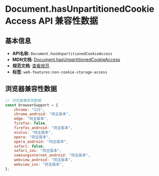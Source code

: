 # Document.hasUnpartitionedCookieAccess API 兼容性数据

## 基本信息

- **API名称**: `Document.hasUnpartitionedCookieAccess`
- **MDN文档**: [Document.hasUnpartitionedCookieAccess](https://developer.mozilla.org/docs/Web/API/Document/hasUnpartitionedCookieAccess)
- **规范文档**: [查看规范](https://privacycg.github.io/saa-non-cookie-storage/#dom-document-hasunpartitionedcookieaccess)
- **标签**: `web-features:non-cookie-storage-access`

## 浏览器兼容性数据

```javascript
// 浏览器兼容性数据
const browserSupport = {
    chrome: "125",
    chrome_android: "同主版本",
    edge: "同主版本",
    firefox: false,
    firefox_android: "同主版本",
    oculus: "同主版本",
    opera: "同主版本",
    opera_android: "同主版本",
    safari: false,
    safari_ios: "同主版本",
    samsunginternet_android: "同主版本",
    webview_android: "同主版本",
    webview_ios: "同主版本",
};

```

